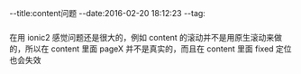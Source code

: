 --title:content问题
--date:2016-02-20 18:12:23
--tag:
###
在用 ionic2 感觉问题还是很大的，例如 content 的滚动并不是用原生滚动来做的，所以在 content 里面 pageX 并不是真实的，而且在 content 里面 fixed 定位也会失效
